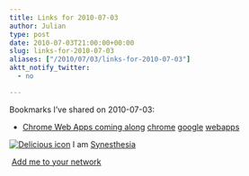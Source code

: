 ```yaml
---
title: Links for 2010-07-03
author: Julian
type: post
date: 2010-07-03T21:00:00+00:00
slug: links-for-2010-07-03 
aliases: ["/2010/07/03/links-for-2010-07-03"]
aktt_notify_twitter:
  - no

---
```

Bookmarks I&#8217;ve shared on 2010-07-03:

  * [Chrome Web Apps coming along][1] 
    [chrome][2] [google][3] [webapps][4] </li> </ul> 
    
    <p class="deliciouslink">
      <a href="https://del.icio.us/synesthesia" title="See all my bookmarks on del.icio.us"><img src="https://www.synesthesia.co.uk/images/deliciousicon.jpg" alt="Delicious icon" /></a>&nbsp;I am <a href="https://del.icio.us/synesthesia" title="See all my bookmarks on del.icio.us">Synesthesia</a>
    </p>
    
    <p class="deliciouslink">
      <a href="https://del.icio.us/network?add=synesthesia" title="Add me to your del.icio.us network"><img src="https://www.synesthesia.co.uk/images/add.gif" alt="" /></a>&nbsp;<a href="https://del.icio.us/network?add=synesthesia" title="Add me to your del.icio.us network">Add me to your network</a>
    </p>

 [1]: https://dlvr.it/2GF8c
 [2]: https://delicious.com/synesthesia/chrome
 [3]: https://delicious.com/synesthesia/google
 [4]: https://delicious.com/synesthesia/webapps
